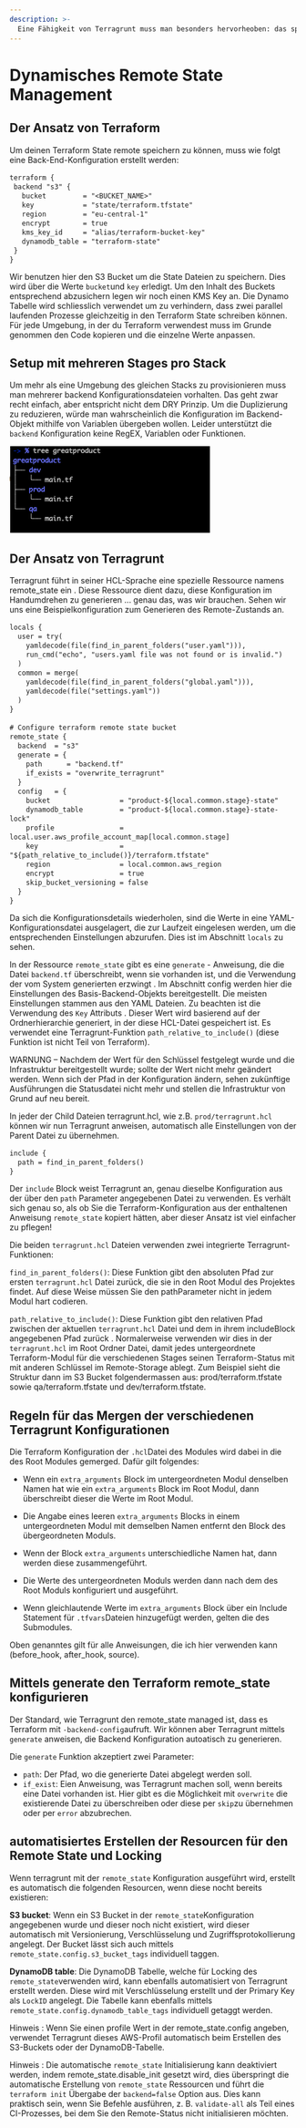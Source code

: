 ```yaml
---
description: >-
  Eine Fähigkeit von Terragrunt muss man besonders hervorheoben: das spontane Generieren von Remote-States.
---
```


# Dynamisches Remote State Management

## Der Ansatz von Terraform
Um deinen Terraform State remote speichern zu können, muss wie folgt eine Back-End-Konfiguration erstellt werden:

```
terraform {
 backend "s3" {
   bucket         = "<BUCKET_NAME>"
   key            = "state/terraform.tfstate"
   region         = "eu-central-1"
   encrypt        = true
   kms_key_id     = "alias/terraform-bucket-key"
   dynamodb_table = "terraform-state"
 }
}
```

Wir benutzen hier den S3 Bucket um die State Dateien zu speichern. Dies wird über die Werte `bucket`und `key` erledigt. Um den Inhalt des Buckets entsprechend abzusichern legen wir noch einen KMS Key an. Die Dynamo Tabelle wird schliesslich verwendet um zu verhindern, dass zwei parallel laufenden Prozesse gleichzeitig in den Terraform State schreiben können. Für jede Umgebung, in der du Terraform verwendest muss im Grunde genommen den Code kopieren und die einzelne Werte anpassen.

## Setup mit mehreren Stages pro Stack
Um mehr als eine Umgebung des gleichen Stacks zu provisionieren muss man mehrerer backend Konfigurationsdateien vorhalten. Das geht zwar recht einfach, aber entspricht nicht dem DRY Prinzip. Um die Duplizierung zu reduzieren, würde man wahrscheinlich die Konfiguration im Backend- Objekt mithilfe von Variablen übergeben wollen.  Leider unterstützt die `backend` Konfiguration keine RegEX, Variablen oder Funktionen.

![Terragrunt Multi Stage](/img/terragrunt_multi_stage.png "Terragrunt Multi Stage Setup")



## Der Ansatz von Terragrunt
Terragrunt führt in seiner HCL-Sprache eine spezielle Ressource namens remote_state ein . Diese Ressource dient dazu, diese Konfiguration im Handumdrehen zu generieren ... genau das, was wir brauchen. Sehen wir uns eine Beispielkonfiguration zum Generieren des Remote-Zustands an.


```
locals {
  user = try(
    yamldecode(file(find_in_parent_folders("user.yaml"))),
    run_cmd("echo", "users.yaml file was not found or is invalid.")
  )
  common = merge(
    yamldecode(file(find_in_parent_folders("global.yaml"))),
    yamldecode(file("settings.yaml"))
  )
}

# Configure terraform remote state bucket
remote_state {
  backend  = "s3"
  generate = {
    path      = "backend.tf"
    if_exists = "overwrite_terragrunt"
  }
  config   = {
    bucket                 = "product-${local.common.stage}-state"
    dynamodb_table         = "product-${local.common.stage}-state-lock"
    profile                = local.user.aws_profile_account_map[local.common.stage]
    key                    = "${path_relative_to_include()}/terraform.tfstate"
    region                 = local.common.aws_region
    encrypt                = true
    skip_bucket_versioning = false
  }
}
```

Da sich die Konfigurationsdetails wiederholen, sind die Werte in eine YAML-Konfigurationsdatei ausgelagert, die zur Laufzeit eingelesen werden, um die entsprechenden Einstellungen abzurufen. Dies ist im Abschnitt `locals` zu sehen.

In der Ressource `remote_state` gibt es eine `generate` - Anweisung, die die Datei `backend.tf` überschreibt, wenn sie vorhanden ist, und die Verwendung der vom System generierten erzwingt . Im Abschnitt config werden hier die Einstellungen des Basis-Backend-Objekts bereitgestellt. Die meisten Einstellungen stammen aus den YAML Dateien. Zu beachten ist die Verwendung des `Key` Attributs . Dieser Wert wird basierend auf der Ordnerhierarchie generiert, in der diese HCL-Datei gespeichert ist. Es verwendet eine Terragrunt-Funktion `path_relative_to_include()` (diese Funktion ist nicht Teil von Terraform).


WARNUNG – Nachdem der Wert für den Schlüssel festgelegt wurde und die Infrastruktur bereitgestellt wurde; sollte der Wert nicht mehr geändert werden. Wenn sich der Pfad in der Konfiguration ändern, sehen zukünftige Ausführungen die Statusdatei nicht mehr und stellen die Infrastruktur von Grund auf neu bereit.


In jeder der Child Dateien terragrunt.hcl, wie z.B. `prod/terragrunt.hcl` können  wir nun Terragrunt anweisen, automatisch alle Einstellungen von der Parent Datei zu übernehmen.


```
include {
  path = find_in_parent_folders()
}
```

Der `include` Block weist Terragrunt an, genau dieselbe Konfiguration aus der über den `path` Parameter angegebenen Datei zu verwenden. Es verhält sich genau so, als ob Sie die Terraform-Konfiguration aus der enthaltenen Anweisung `remote_state` kopiert hätten, aber dieser Ansatz ist viel einfacher zu pflegen!

Die beiden `terragrunt.hcl` Dateien verwenden zwei integrierte Terragrunt-Funktionen:

`find_in_parent_folders()`: Diese Funktion gibt den absoluten Pfad zur ersten `terragrunt.hcl` Datei zurück, die sie in den Root Modul des Projektes findet. Auf diese Weise müssen Sie den pathParameter nicht in jedem Modul hart codieren.

`path_relative_to_include()`: Diese Funktion gibt den relativen Pfad zwischen der aktuellen `terragrunt.hcl` Datei und dem in ihrem includeBlock angegebenen Pfad zurück . Normalerweise verwenden wir dies in der `terragrunt.hcl` im Root Ordner Datei, damit jedes untergeordnete Terraform-Modul für die verschiedenen Stages seinen Terraform-Status mit mit anderen Schlüssel im Remote-Storage ablegt. Zum Beispiel sieht die Struktur dann im S3 Bucket folgendermassen aus: prod/terraform.tfstate sowie qa/terraform.tfstate und dev/terraform.tfstate.


## Regeln für das Mergen der verschiedenen Terragrunt Konfigurationen

Die Terraform Konfiguration der `.hcl`Datei des Modules wird dabei in die des Root Modules gemerged. Dafür gilt folgendes:

* Wenn ein `extra_arguments` Block im untergeordneten Modul denselben Namen hat wie ein `extra_arguments` Block im Root Modul, dann überschreibt dieser die Werte im Root Modul.

* Die Angabe eines leeren `extra_arguments` Blocks in einem untergeordneten Modul mit demselben Namen entfernt den Block des übergeordneten Moduls.

* Wenn der Block `extra_arguments` unterschiedliche Namen hat, dann werden diese zusammengeführt.

* Die Werte des untergeordneten Moduls werden dann nach dem des Root Moduls konfiguriert und ausgeführt.

* Wenn gleichlautende Werte im `extra_arguments` Block über ein Include Statement für `.tfvars`Dateien hinzugefügt werden, gelten die des Submodules.


Oben genanntes gilt für alle Anweisungen, die ich hier verwenden kann (before_hook, after_hook, source).


## Mittels generate den Terraform remote_state konfigurieren
Der Standard, wie Terragrunt den remote_state managed ist, dass es Terraform mit `-backend-config`aufruft. Wir können aber Terragrunt mittels `generate` anweisen, die Backend Konfiguration autoatisch zu generieren.

Die `generate` Funktion akzeptiert zwei Parameter:

* `path`: Der Pfad, wo die generierte Datei abgelegt werden soll.
*  `if_exist`: Eien Anweisung, was Terragrunt machen soll, wenn bereits eine Datei vorhanden ist. Hier gibt es die Möglichkeit mit  `overwrite` die existierende Datei zu überschreiben oder diese per `skip`zu übernehmen oder per `error` abzubrechen.

## automatisiertes Erstellen der Resourcen für den Remote State und Locking
Wenn terragrunt mit der `remote_state` Konfiguration ausgeführt wird, erstellt es automatisch die folgenden Resourcen, wenn diese nocht bereits existieren:

**S3 bucket**: Wenn ein S3 Bucket in der `remote_state`Konfiguration angegebenen wurde und dieser noch nicht existiert, wird dieser automatisch mit Versionierung, Verschlüsselung und Zugriffsprotokollierung angelegt. Der Bucket lässt sich auch mittels `remote_state.config.s3_bucket_tags` individuell taggen.

**DynamoDB table**: Die DynamoDB Tabelle, welche für Locking des `remote_state`verwenden wird, kann ebenfalls automatisiert von Terragrunt erstellt werden. Diese wird mit Verschlüsselung erstellt und der Primary Key als `LockID` angelegt. Die Tabelle kann ebenfalls mittels `remote_state.config.dynamodb_table_tags` individuell getaggt werden.


Hinweis : Wenn Sie einen profile Wert in der remote_state.config angeben, verwendet Terragrunt dieses AWS-Profil automatisch beim Erstellen des S3-Buckets oder der DynamoDB-Tabelle.

Hinweis : Die automatische `remote_state` Initialisierung kann deaktiviert werden, indem remote_state.disable_init gesetzt wird, dies überspringt die automatische Erstellung von `remote_state` Ressourcen und führt die `terraform init` Übergabe der `backend=false` Option aus. Dies kann praktisch sein, wenn Sie Befehle ausführen, z. B. `validate-all` als Teil eines CI-Prozesses, bei dem Sie den Remote-Status nicht initialisieren möchten.
